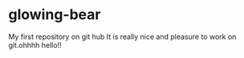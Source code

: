 glowing-bear
============

My first repository on git hub
It is really nice and pleasure to work on git.ohhhh
hello!!
